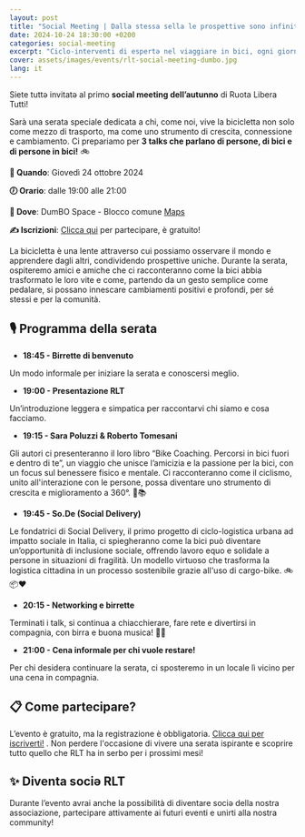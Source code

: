```yaml
---
layout: post
title: "Social Meeting | Dalla stessa sella le prospettive sono infinite!"
date: 2024-10-24 18:30:00 +0200
categories: social-meeting
excerpt: "Ciclo-interventi di espertǝ nel viaggiare in bici, ogni giorno e anche nel tempo libero"
cover: assets/images/events/rlt-social-meeting-dumbo.jpg
lang: it
---
```


Siete tuttə invitatə al primo **social meeting dell’autunno** di Ruota Libera Tutti!

Sarà una serata speciale dedicata a chi, come noi, vive la bicicletta non solo come mezzo di trasporto, ma come uno strumento di crescita, connessione e cambiamento. Ci prepariamo per **3 talks che parlano di persone, di bici e di persone in bici!** 🚲


**📅 Quando**: Giovedì 24 ottobre 2024

**🕖 Orario**: dalle 19:00 alle 21:00

**📍 Dove**: DumBO Space - Blocco comune [Maps](https://maps.app.goo.gl/UpHT9WyYLxS9EJJi9)

**✍️ Iscrizioni**: [Clicca qui](https://forms.gle/WWLugZsmPUA1rBk29) per partecipare, è gratuito!

La bicicletta è una lente attraverso cui possiamo osservare il mondo e apprendere dagli altri, condividendo prospettive uniche. Durante la serata, ospiteremo amici e amiche che ci racconteranno come la bici abbia trasformato le loro vite e come, partendo da un gesto semplice come pedalare, si possano innescare cambiamenti positivi e profondi, per sé stessi e per la comunità.

## **🎙️ Programma della serata**
- **18:45 - Birrette di benvenuto**

Un modo informale per iniziare la serata e conoscersi meglio.

- **19:00 - Presentazione RLT**

Un’introduzione leggera e simpatica per raccontarvi chi siamo e cosa facciamo.

- **19:15 - Sara Poluzzi & Roberto Tomesani**

Gli autori ci presenteranno il loro libro “Bike Coaching. Percorsi in bici fuori e dentro di te”, un viaggio che unisce l’amicizia e la passione per la bici, con un focus sul benessere fisico e mentale. Ci racconteranno come il ciclismo, unito all'interazione con le persone, possa diventare uno strumento di crescita e miglioramento a 360°. 🚴📚

- **19:45 - So.De (Social Delivery)**

Le fondatrici di Social Delivery, il primo progetto di ciclo-logistica urbana ad impatto sociale in Italia, ci spiegheranno come la bici può diventare un’opportunità di inclusione sociale, offrendo lavoro equo e solidale a persone in situazioni di fragilità. Un modello virtuoso che trasforma la logistica cittadina in un processo sostenibile grazie all'uso di cargo-bike. 🚲📦❤️

- **20:15 - Networking e birrette**

Terminati i talk, si continua a chiacchierare, fare rete e divertirsi in compagnia, con birra e buona musica! 🍻🎶

- **21:00 - Cena informale per chi vuole restare!**

Per chi desidera continuare la serata, ci sposteremo in un locale lì vicino per una cena in compagnia.

## 📋 Come partecipare?
L’evento è gratuito, ma la registrazione è obbligatoria. [Clicca qui per iscriverti!](https://forms.gle/WWLugZsmPUA1rBk29) . Non perdere l'occasione di vivere una serata ispirante e scoprire tutto quello che RLT ha in serbo per i prossimi mesi!

## ✨ Diventa sociə RLT
Durante l’evento avrai anche la possibilità di diventare sociə della nostra associazione, partecipare attivamente ai futuri eventi e unirti alla nostra community!

